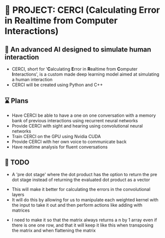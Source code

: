 # :robot: PROJECT: CERCI (**C**alculating **E**rror in **R**ealtime from **C**omputer **I**nteractions)
## :brain: An advanced AI designed to simulate human interaction 

- CERCI, short for '**C**alculating **E**rror in **R**ealtime from **C**omputer **I**nteractions', is a custom made deep learning model aimed at simulating a human interaction
- CERCI will be created using Python and C++

## :hourglass: Plans
* Have CERCI be able to have a one on one conversation with a memory bank of previous interactions using recurrent neural networks
* Provide CERCI with sight and hearing using convolutional neural networks
* Train CERCI on the GPU using Nvidia CUDA
* Provide CERCI with her own voice to communicate back
* Have realtime analysis for fluent conversations

## :pushpin: TODO
* A 'pre dot stage' where the dot product has the option to return the pre dot stage instead of returning the evaluated dot product as a vector
- This will make it better for calculating the errors in the convolutional layers
- It will do this by allowing for us to manipulate each weighted kernel with the input to take it out and then perform actions like adding with matrices
* I need to make it so that the matrix always returns a n by 1 array even if there is one one row, and that it will keep it like this when transposing the matrix and when flattening the matrix
